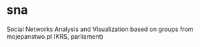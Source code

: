 # sna
Social Networks Analysis and Visualization based on groups from mojepanstwo.pl (KRS, parliament)
